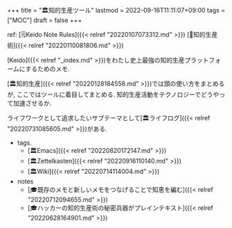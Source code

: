 +++
title = "🏛知的生産ツール"
lastmod = 2022-09-16T11:11:07+09:00
tags = ["MOC"]
draft = false
+++

ref: [🗒Keido Note Rules]({{< relref "20220107073312.md" >}}) [📁知的生産術]({{< relref "20220110081806.md" >}})

[Keido]({{< relref "_index.md" >}})をわたし史上最強の知的生産プラットフォームにするためのメモ.

[🏛知的生産]({{< relref "20220128184558.md" >}})では頭の使い方をまとめるが, ここではツールに着目してまとめる. 知的生産活動をテクノロジーでどうやって加速させるか.

ライフワークとして追求したいサブテーマとして[🏛ライフログ]({{< relref "20220731085605.md" >}})がある.

-   tags.
    -   [🏛Emacs]({{< relref "20220820172147.md" >}})
    -   [🏛Zettelkasten]({{< relref "20220916110140.md" >}})
    -   [🏛Wiki]({{< relref "20220714114004.md" >}})
-   notes
    -   [🎓既存のメモと新しいメモをつなげることで知恵を編む]({{< relref "20220712094655.md" >}})
    -   [🎓ハッカーの知的生産術の秘密兵器がプレインテキスト]({{< relref "20220628164901.md" >}})
